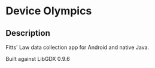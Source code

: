 Device Olympics
===============

Description
-----------

Fitts' Law data collection app for Android and native Java.

Built against LibGDX 0.9.6
